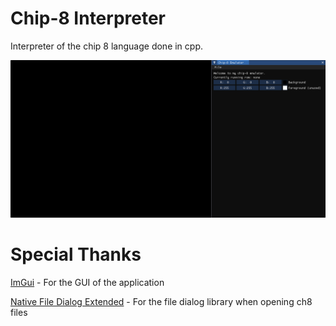 # Chip-8 Interpreter
Interpreter of the chip 8 language done in cpp.

![Chip8emu Image](./img/chip8emu.png)

# Special Thanks
[ImGui](https://github.com/ocornut/imgui) - For the GUI of the application

[Native File Dialog Extended](https://github.com/btzy/nativefiledialog-extended) - For the file dialog library when opening ch8 files